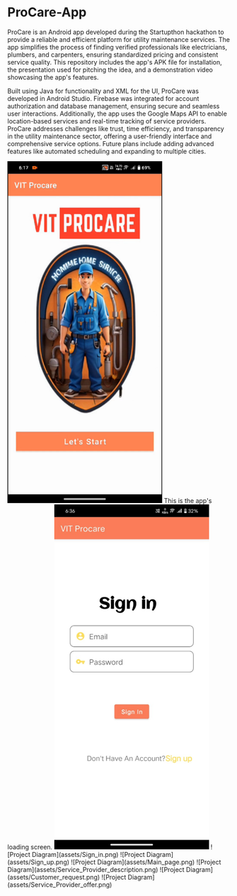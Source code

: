 # ProCare-App

ProCare is an Android app developed during the Startupthon hackathon to provide a reliable and efficient platform for utility maintenance services. The app simplifies the process of finding verified professionals like electricians, plumbers, and carpenters, ensuring standardized pricing and consistent service quality. This repository includes the app's APK file for installation, the presentation used for pitching the idea, and a demonstration video showcasing the app's features.

Built using Java for functionality and XML for the UI, ProCare was developed in Android Studio. Firebase was integrated for account authorization and database management, ensuring secure and seamless user interactions. Additionally, the app uses the Google Maps API to enable location-based services and real-time tracking of service providers. ProCare addresses challenges like trust, time efficiency, and transparency in the utility maintenance sector, offering a user-friendly interface and comprehensive service options. Future plans include adding advanced features like automated scheduling and expanding to multiple cities.

<img src="assets/homepage.png" alt="Homepage" width="350" />
This is the app's loading screen. 
<img src="assets/Sign_in.png" alt="Sign_in" width="350" />
![Project Diagram](assets/Sign_in.png)
![Project Diagram](assets/Sign_up.png)
![Project Diagram](assets/Main_page.png)
![Project Diagram](assets/Service_Provider_description.png)
![Project Diagram](assets/Customer_request.png)
![Project Diagram](assets/Service_Provider_offer.png)
